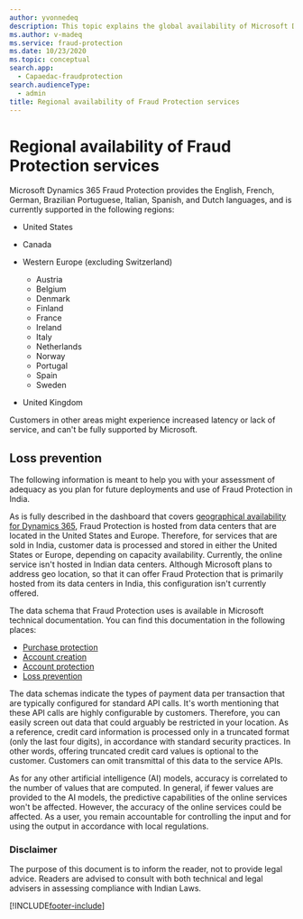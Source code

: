 ```yaml
---
author: yvonnedeq
description: This topic explains the global availability of Microsoft Dynamics 365 Fraud Protection.
ms.author: v-madeq
ms.service: fraud-protection
ms.date: 10/23/2020
ms.topic: conceptual
search.app: 
  - Capaedac-fraudprotection
search.audienceType:
  - admin
title: Regional availability of Fraud Protection services
---
```


# Regional availability of Fraud Protection services

Microsoft Dynamics 365 Fraud Protection provides the English, French, German, Brazilian Portuguese, Italian, Spanish, and Dutch languages, and is currently supported in the following regions:

- United States
- Canada
- Western Europe (excluding Switzerland)

    - Austria
    - Belgium
    - Denmark
    - Finland
    - France
    - Ireland
    - Italy
    - Netherlands
    - Norway
    - Portugal
    - Spain
    - Sweden

- United Kingdom 

Customers in other areas might experience increased latency or lack of service, and can't be fully supported by Microsoft.

## Loss prevention

The following information is meant to help you with your assessment of adequacy as you plan for future deployments and use of Fraud Protection in India.

As is fully described in the dashboard that covers [geographical availability for Dynamics 365](https://dynamics.microsoft.com/geographic-availability/), Fraud Protection is hosted from data centers that are located in the United States and Europe. Therefore, for services that are sold in India, customer data is processed and stored in either the United States or Europe, depending on capacity availability. Currently, the online service isn't hosted in Indian data centers. Although Microsoft plans to address geo location, so that it can offer Fraud Protection that is primarily hosted from its data centers in India, this configuration isn't currently offered.

The data schema that Fraud Protection uses is available in Microsoft technical documentation. You can find this documentation in the following places:

- [Purchase protection](./view-purchase-protection-schemas.md)
- [Account creation](./overview.md)
- [Account protection](./overview.md)
- [Loss prevention](./view-loss-prevent-schemas.md#transactions)

The data schemas indicate the types of payment data per transaction that are typically configured for standard API calls. It's worth mentioning that these API calls are highly configurable by customers. Therefore, you can easily screen out data that could arguably be restricted in your location. As a reference, credit card information is processed only in a truncated format (only the last four digits), in accordance with standard security practices. In other words, offering truncated credit card values is optional to the customer. Customers can omit transmittal of this data to the service APIs.

As for any other artificial intelligence (AI) models, accuracy is correlated to the number of values that are computed. In general, if fewer values are provided to the AI models, the predictive capabilities of the online services won't be affected. However, the accuracy of the online services could be affected. As a user, you remain accountable for controlling the input and for using the output in accordance with local regulations.

### Disclaimer

The purpose of this document is to inform the reader, not to provide legal advice. Readers are advised to consult with both technical and legal advisers in assessing compliance with Indian Laws.


[!INCLUDE[footer-include](includes/footer-banner.md)]